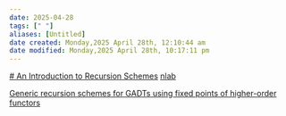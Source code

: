 ```yaml
---
date: 2025-04-28
tags: [" "]
aliases: [Untitled]
date created: Monday,2025 April 28th, 12:10:44 am
date modified: Monday,2025 April 28th, 10:17:11 pm
---
```


[# An Introduction to Recursion Schemes](https://blog.sumtypeofway.com/posts/introduction-to-recursion-schemes.html)
[nlab](https://ncatlab.org/nlab/show/recursion+scheme)

[Generic recursion schemes for GADTs using fixed points of higher-order functors](http://www.timphilipwilliams.com/posts/2013-01-16-fixing-gadts.html)

